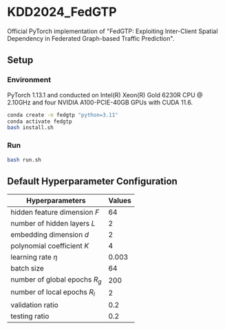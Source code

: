 # KDD2024_FedGTP
Official PyTorch implementation of "FedGTP: Exploiting Inter-Client Spatial Dependency in Federated Graph-based Traffic Prediction".

## Setup
### Environment
PyTorch 1.13.1 and conducted on Intel(R) Xeon(R) Gold 6230R CPU @ 2.10GHz and four NVIDIA A100-PCIE-40GB GPUs with CUDA 11.6.
```bash
conda create -n fedgtp "python=3.11"
conda activate fedgtp
bash install.sh
```

### Run
```bash
bash run.sh
```

## Default Hyperparameter Configuration
| Hyperparameters               | Values |
|-------------------------------|--------|
| hidden feature dimension $F$        | 64     |
| number of hidden layers $L$         | 2      |
| embedding dimension $d$             | 2      |
| polynomial coefficient $K$          | 4      |
| learning rate $\eta$                | 0.003  |
| batch size                              | 64     |
| number of global epochs $R_g$       | 200    |
| number of local epochs $R_l$        | 2      |
| validation ratio                        | 0.2    |
| testing ratio                           | 0.2    |

